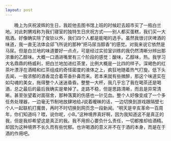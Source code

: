 ```yaml
---
layout: post
---
```

　　晚上为庆祝波辉的生日，我趁他去图书馆上班的时候赶去超市买了一瓶白兰地。对此刺猬戏称为我们寝室的独特生日庆祝方式——别人都买蛋糕，我们买一大瓶酒。好像确实除了俊钦以外，我们四个人都是能喝的选手。虽然我很讨厌啤酒的味道，我一直无法体会邱飞所说的那种“把马尿当醇香”的感觉。对我来说它依然是马尿。但是白兰地的味道要好一点点，可是经过实验室训练的我仍然清晰分辨出那浓重的乙醇味。大概一口酒进嘴里有三个阶段的感觉：酸味，乙醇味，热。我学习大名鼎鼎的杨威利，把白兰地加进红茶里，比例大概是一比四的样子。深褐色的红茶叶漂浮在酒精和红茶组成的奇怪密度的液体之上，疯狂地随着热气打旋。低下头去闻，一股浓郁的酒香混合着茶香扑鼻而来。若本来就有些微醉，那这个味道实在如勾魂的美女，拖得整个人迷迷昏昏。整整一大杯，我几乎忘了我在喝茶还是喝酒，总之最后的最后我确实是晕掉了。走路不稳，但是思路清晰，而且是异常清晰。甚至张望着对面宿舍，那种落寞的伤感也一针见血。整个人好像变成了一个多任务处理器，一边毫无节制地放肆地给J说着暧昧的话，一边切换到游戏跟隔壁七个人一起联机打魔兽，再时不时切换到网页念一段新闻。“明天是辛亥革命一百周年，你们知道吗？喂，说你呢，小B。”这种境界真好啊，因为我知道这不是真正的我，但是我却希望这是真正的我。我不用担心要负什么责任，一切都推却给酒精。却因为这种境界不长久而有些忧郁。也许喝酒的意义并不在于酒的本身，而是在于酒的作用吧。